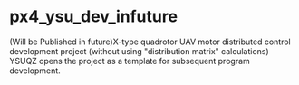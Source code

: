 # px4_ysu_dev_infuture
(Will be Published in future)X-type quadrotor UAV motor distributed control development project (without using "distribution matrix" calculations) YSUQZ opens the project as a template for subsequent program development.
